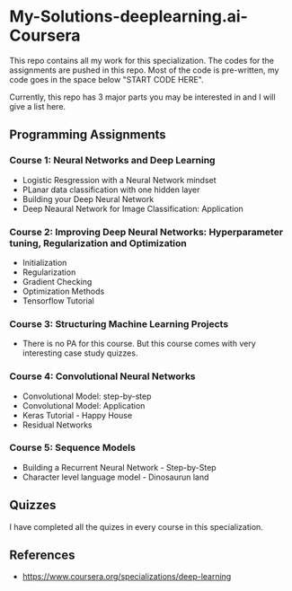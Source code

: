 # My-Solutions-deeplearning.ai-Coursera

This repo contains all my work for this specialization. The codes for the assignments are pushed in this repo. Most of the code is pre-written, my code goes in the space below "START CODE HERE".

Currently, this repo has 3 major parts you may be interested in and I will give a list here.

## Programming Assignments

### Course 1: Neural Networks and Deep Learning

* Logistic Resgression with a Neural Network mindset
* PLanar data classification with one hidden layer
* Building your Deep Neural Network
* Deep Neaural Network for Image Classification: Application

### Course 2: Improving Deep Neural Networks: Hyperparameter tuning, Regularization and Optimization

* Initialization
* Regularization
* Gradient Checking
* Optimization Methods
* Tensorflow Tutorial

### Course 3: Structuring Machine Learning Projects

* There is no PA for this course. But this course comes with very interesting case study quizzes.
  
### Course 4: Convolutional Neural Networks

* Convolutional Model: step-by-step
* Convolutional Model: Application
* Keras Tutorial - Happy House
* Residual Networks

### Course 5: Sequence Models

* Building a Recurrent Neural Network - Step-by-Step
* Character level language model - Dinosaurun land

## Quizzes

I have completed all the quizes in every course in this specialization. 


## References

  - https://www.coursera.org/specializations/deep-learning
